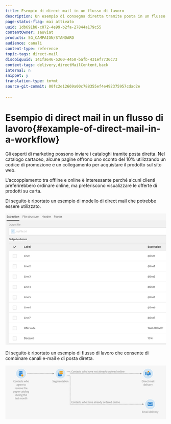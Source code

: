 ```yaml
---
title: Esempio di direct mail in un flusso di lavoro
description: Un esempio di consegna diretta tramite posta in un flusso di lavoro.
page-status-flag: mai attivato
uuid: 1db691b8-c072-4e99-b2fa-27844a179c55
contentOwner: sauviat
products: SG_CAMPAIGN/STANDARD
audience: canali
content-type: reference
topic-tags: direct-mail
discoiquuid: 141fa646-5260-4450-bafb-431ef7736c73
context-tags: delivery,directMailContent,back
internal: n
snippet: y
translation-type: tm+mt
source-git-commit: 00fc2e12669a00c788355ef4e492375957cdad2e

---
```



# Esempio di direct mail in un flusso di lavoro{#example-of-direct-mail-in-a-workflow}

Gli esperti di marketing possono inviare i cataloghi tramite posta diretta. Nel catalogo cartaceo, alcune pagine offrono uno sconto del 10% utilizzando un codice di promozione e un collegamento per acquistare il prodotto sul sito web.

L'accoppiamento tra offline e online è interessante perché alcuni clienti preferirebbero ordinare online, ma preferiscono visualizzare le offerte di prodotti su carta.

Di seguito è riportato un esempio di modello di direct mail che potrebbe essere utilizzato.

![](assets/direct_mail_9.png)

Di seguito è riportato un esempio di flusso di lavoro che consente di combinare canali e-mail e di posta diretta.

![](assets/direct_mail_10.png)

